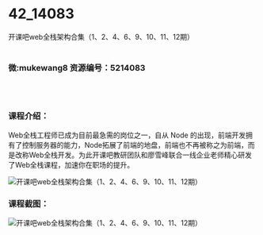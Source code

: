 # 42_14083
开课吧web全栈架构合集（1、2、4、6、9、10、11、12期）
<br/></br>
<h3>微:mukewang8 资源编号：5214083</h3>
<br/></br>
<h3>课程介绍：</h3>
<p>Web全栈工程师已成为目前最急需的岗位之一，自从 Node 的出现，前端开发拥有了控制服务器的能力，Node拓展了前端的地盘，前端也不再被称之为前端，而是改称Web全栈开发。为此开课吧教研团队和廖雪峰联合一线企业老师精心研发了Web全栈课程，加速你在职场的提升。</p>
<p><img src="https://www.ko996.com/wp-content/uploads/img/2020/06/1-110-300x233.png" alt="开课吧web全栈架构合集（1、2、4、6、9、10、11、12期）"></p>
<div class="info-desc">
<h3>课程截图：</h3>
<p><img src="https://www.ko996.com/wp-content/uploads/img/2020/06/2-123.png" alt="开课吧web全栈架构合集（1、2、4、6、9、10、11、12期）"></p>


			
</div>
